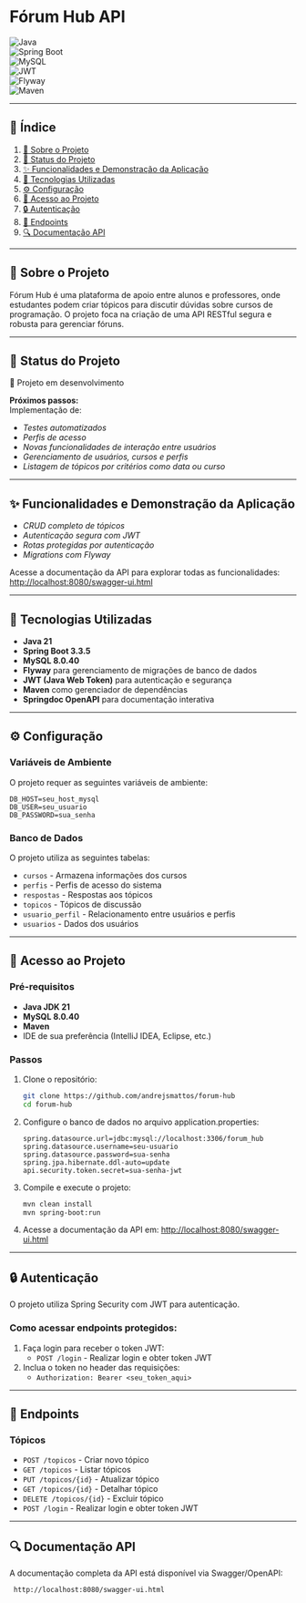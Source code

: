 # Fórum Hub API  

![Java](https://img.shields.io/badge/Java-21-blue?style=flat&logo=java)  
![Spring Boot](https://img.shields.io/badge/Spring%20Boot-3.4.1-green?style=flat&logo=spring)  
![MySQL](https://img.shields.io/badge/MySQL-8.0.40-orange?style=flat&logo=mysql)  
![JWT](https://img.shields.io/badge/JWT-Security-red?style=flat&logo=jsonwebtokens)  
![Flyway](https://img.shields.io/badge/Flyway-DB%20Migrations-yellow?style=flat&logo=flywaydb)  
![Maven](https://img.shields.io/badge/Maven-Dependency%20Management-red?style=flat&logo=apache-maven) 

---

## 📑 Índice  

1. [🧵 Sobre o Projeto](#-sobre-o-projeto)  
2. [🚦 Status do Projeto](#-status-do-projeto)  
3. [✨ Funcionalidades e Demonstração da Aplicação](#-funcionalidades-e-demonstração-da-aplicação)  
4. [🚀 Tecnologias Utilizadas](#-tecnologias-utilizadas)  
5. [⚙️ Configuração](#-configuração)
5. [📂 Acesso ao Projeto](#-acesso-ao-projeto)  
6. [🔒 Autenticação](#-autenticação)  
7. [📌 Endpoints](#-endpoints)  
8. [🔍 Documentação API](#-documentação-api)  


---

## 🧵 Sobre o Projeto  

Fórum Hub é uma plataforma de apoio entre alunos e professores, onde estudantes podem criar tópicos para discutir dúvidas sobre cursos de programação. O projeto foca na criação de uma API RESTful segura e robusta para gerenciar fóruns.  

---

## 🚦 Status do Projeto  

🚧 Projeto em desenvolvimento  

**Próximos passos:**  
Implementação de: 
* *Testes automatizados*  
* *Perfis de acesso*
* *Novas funcionalidades de interação entre usuários*
* *Gerenciamento de usuários, cursos e perfis*
* *Listagem de tópicos por critérios como data ou curso*

---

## ✨ Funcionalidades e Demonstração da Aplicação  

* *CRUD completo de tópicos*
* *Autenticação segura com JWT*  
* *Rotas protegidas por autenticação*
* *Migrations com Flyway*

Acesse a documentação da API para explorar todas as funcionalidades:  
[http://localhost:8080/swagger-ui.html](http://localhost:8080/swagger-ui.html)  

---

## 🚀 Tecnologias Utilizadas  

- **Java 21**  
- **Spring Boot 3.3.5**  
- **MySQL 8.0.40**  
- **Flyway** para gerenciamento de migrações de banco de dados  
- **JWT (Java Web Token)** para autenticação e segurança  
- **Maven** como gerenciador de dependências  
- **Springdoc OpenAPI** para documentação interativa  

---
## ⚙️ Configuração

### Variáveis de Ambiente

O projeto requer as seguintes variáveis de ambiente:

```properties
DB_HOST=seu_host_mysql
DB_USER=seu_usuario
DB_PASSWORD=sua_senha
```

### Banco de Dados

O projeto utiliza as seguintes tabelas:

* `cursos` - Armazena informações dos cursos
* `perfis` - Perfis de acesso do sistema
* `respostas` - Respostas aos tópicos
* `topicos` - Tópicos de discussão
* `usuario_perfil` - Relacionamento entre usuários e perfis
* `usuarios` - Dados dos usuários

---

## 📂 Acesso ao Projeto  

### Pré-requisitos  

- **Java JDK 21**  
- **MySQL 8.0.40**  
- **Maven**  
- IDE de sua preferência (IntelliJ IDEA, Eclipse, etc.)  

### Passos  

1. Clone o repositório:  
   ```bash
   git clone https://github.com/andrejsmattos/forum-hub
   cd forum-hub
   ```
   
2. Configure o banco de dados no arquivo application.properties:
   ```properties
   spring.datasource.url=jdbc:mysql://localhost:3306/forum_hub
   spring.datasource.username=seu-usuario
   spring.datasource.password=sua-senha
   spring.jpa.hibernate.ddl-auto=update
   api.security.token.secret=sua-senha-jwt
   ```

3. Compile e execute o projeto:
   ```bash
   mvn clean install
   mvn spring-boot:run
   ```
   
4. Acesse a documentação da API em:
   [http://localhost:8080/swagger-ui.html](http://localhost:8080/swagger-ui.html)

---
## 🔒 Autenticação
O projeto utiliza Spring Security com JWT para autenticação.

### Como acessar endpoints protegidos:
1. Faça login para receber o token JWT:
   * `POST /login` - Realizar login e obter token JWT
2. Inclua o token no header das requisições:
   * `Authorization: Bearer <seu_token_aqui>`

---
## 📌 Endpoints

### Tópicos

* `POST /topicos` - Criar novo tópico
* `GET /topicos` - Listar tópicos
* `PUT /topicos/{id}` - Atualizar tópico
* `GET /topicos/{id}` - Detalhar tópico
* `DELETE /topicos/{id}` - Excluir tópico
* `POST /login` - Realizar login e obter token JWT

---

## 🔍 Documentação API

A documentação completa da API está disponível via Swagger/OpenAPI:

   ```bash
    http://localhost:8080/swagger-ui.html
   ```
 

